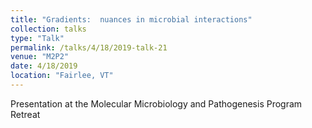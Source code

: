 ```yaml
---
title: "Gradients:  nuances in microbial interactions"
collection: talks
type: "Talk"
permalink: /talks/4/18/2019-talk-21
venue: "M2P2"
date: 4/18/2019
location: "Fairlee, VT"
---
```


Presentation at the Molecular Microbiology and Pathogenesis Program Retreat
